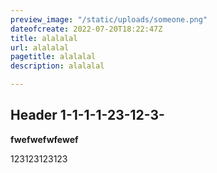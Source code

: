 ```yaml
---
preview_image: "/static/uploads/someone.png"
dateofcreate: 2022-07-20T18:22:47Z
title: alalalal
url: alalalal
pagetitle: alalalal
description: alalalal

---
```

## Header 1-1-1-1-23-12-3-

**fwefwefwfewef**

123123123123